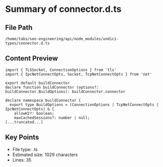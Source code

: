 # Summary of connector.d.ts
  
## File Path
`/home/tabs/seo-engineering/api/node_modules/undici-types/connector.d.ts`

## Content Preview
```
import { TLSSocket, ConnectionOptions } from 'tls'
import { IpcNetConnectOpts, Socket, TcpNetConnectOpts } from 'net'

export default buildConnector
declare function buildConnector (options?: buildConnector.BuildOptions): buildConnector.connector

declare namespace buildConnector {
  export type BuildOptions = (ConnectionOptions | TcpNetConnectOpts | IpcNetConnectOpts) & {
    allowH2?: boolean;
    maxCachedSessions?: number | null;
[...truncated...]
```

## Key Points
- File type: .ts
- Estimated size: 1029 characters
- Lines: 35
